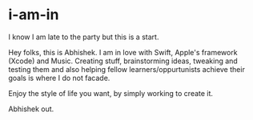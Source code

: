 # i-am-in
I know I am late to the party but this is a start.

Hey folks, this is Abhishek. I am in love with Swift, Apple's framework (Xcode) and Music. 
Creating stuff, brainstorming ideas, tweaking and testing them and also helping fellow learners/oppurtunists achieve their goals is where I do not facade.

Enjoy the style of life you want, by simply working to create it.

Abhishek out.

